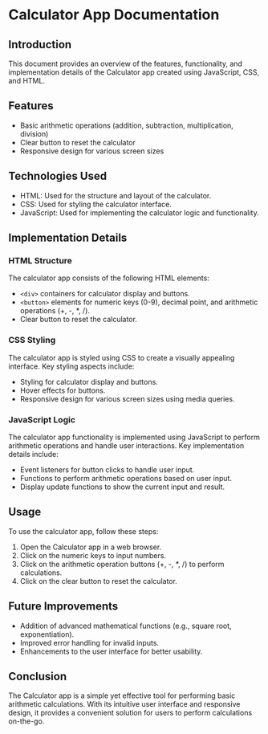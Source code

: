 # Calculator App Documentation

## Introduction
This document provides an overview of the features, functionality, and implementation details of the Calculator app created using JavaScript, CSS, and HTML.

## Features
- Basic arithmetic operations (addition, subtraction, multiplication, division)
- Clear button to reset the calculator
- Responsive design for various screen sizes

## Technologies Used
- HTML: Used for the structure and layout of the calculator.
- CSS: Used for styling the calculator interface.
- JavaScript: Used for implementing the calculator logic and functionality.

## Implementation Details
### HTML Structure
The calculator app consists of the following HTML elements:
- `<div>` containers for calculator display and buttons.
- `<button>` elements for numeric keys (0-9), decimal point, and arithmetic operations (+, -, *, /).
- Clear button to reset the calculator.

### CSS Styling
The calculator app is styled using CSS to create a visually appealing interface. Key styling aspects include:
- Styling for calculator display and buttons.
- Hover effects for buttons.
- Responsive design for various screen sizes using media queries.

### JavaScript Logic
The calculator app functionality is implemented using JavaScript to perform arithmetic operations and handle user interactions. Key implementation details include:
- Event listeners for button clicks to handle user input.
- Functions to perform arithmetic operations based on user input.
- Display update functions to show the current input and result.

## Usage
To use the calculator app, follow these steps:
1. Open the Calculator app in a web browser.
2. Click on the numeric keys to input numbers.
3. Click on the arithmetic operation buttons (+, -, *, /) to perform calculations.
4. Click on the clear button to reset the calculator.

## Future Improvements
- Addition of advanced mathematical functions (e.g., square root, exponentiation).
- Improved error handling for invalid inputs.
- Enhancements to the user interface for better usability.

## Conclusion
The Calculator app is a simple yet effective tool for performing basic arithmetic calculations. With its intuitive user interface and responsive design, it provides a convenient solution for users to perform calculations on-the-go.

